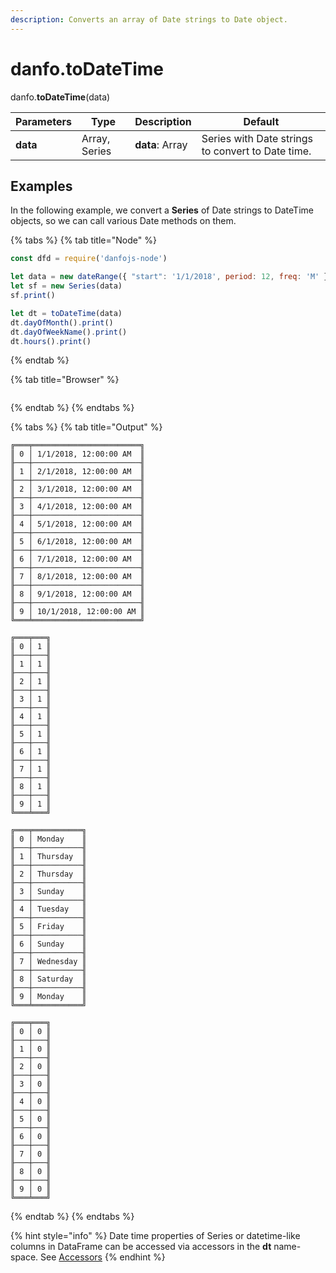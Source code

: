 ```yaml
---
description: Converts an array of Date strings to Date object.
---
```


# danfo.toDateTime

danfo.**toDateTime**(data)&#x20;

| Parameters | Type          | Description     | Default                                           |
| ---------- | ------------- | --------------- | ------------------------------------------------- |
| **data**   | Array, Series | **data**: Array | Series with Date strings to convert to Date time. |

## **Examples**

In the following example, we convert a **Series** of Date strings to DateTime objects, so we can call various Date methods on them.&#x20;

{% tabs %}
{% tab title="Node" %}
```javascript
const dfd = require('danfojs-node')

let data = new dateRange({ "start": '1/1/2018', period: 12, freq: 'M' })
let sf = new Series(data)
sf.print()

let dt = toDateTime(data)
dt.dayOfMonth().print()
dt.dayOfWeekName().print()
dt.hours().print()
```
{% endtab %}

{% tab title="Browser" %}
```
```
{% endtab %}
{% endtabs %}

{% tabs %}
{% tab title="Output" %}
```
╔═══╤════════════════════════╗
║ 0 │ 1/1/2018, 12:00:00 AM  ║
╟───┼────────────────────────╢
║ 1 │ 2/1/2018, 12:00:00 AM  ║
╟───┼────────────────────────╢
║ 2 │ 3/1/2018, 12:00:00 AM  ║
╟───┼────────────────────────╢
║ 3 │ 4/1/2018, 12:00:00 AM  ║
╟───┼────────────────────────╢
║ 4 │ 5/1/2018, 12:00:00 AM  ║
╟───┼────────────────────────╢
║ 5 │ 6/1/2018, 12:00:00 AM  ║
╟───┼────────────────────────╢
║ 6 │ 7/1/2018, 12:00:00 AM  ║
╟───┼────────────────────────╢
║ 7 │ 8/1/2018, 12:00:00 AM  ║
╟───┼────────────────────────╢
║ 8 │ 9/1/2018, 12:00:00 AM  ║
╟───┼────────────────────────╢
║ 9 │ 10/1/2018, 12:00:00 AM ║
╚═══╧════════════════════════╝

╔═══╤═══╗
║ 0 │ 1 ║
╟───┼───╢
║ 1 │ 1 ║
╟───┼───╢
║ 2 │ 1 ║
╟───┼───╢
║ 3 │ 1 ║
╟───┼───╢
║ 4 │ 1 ║
╟───┼───╢
║ 5 │ 1 ║
╟───┼───╢
║ 6 │ 1 ║
╟───┼───╢
║ 7 │ 1 ║
╟───┼───╢
║ 8 │ 1 ║
╟───┼───╢
║ 9 │ 1 ║
╚═══╧═══╝

╔═══╤═══════════╗
║ 0 │ Monday    ║
╟───┼───────────╢
║ 1 │ Thursday  ║
╟───┼───────────╢
║ 2 │ Thursday  ║
╟───┼───────────╢
║ 3 │ Sunday    ║
╟───┼───────────╢
║ 4 │ Tuesday   ║
╟───┼───────────╢
║ 5 │ Friday    ║
╟───┼───────────╢
║ 6 │ Sunday    ║
╟───┼───────────╢
║ 7 │ Wednesday ║
╟───┼───────────╢
║ 8 │ Saturday  ║
╟───┼───────────╢
║ 9 │ Monday    ║
╚═══╧═══════════╝

╔═══╤═══╗
║ 0 │ 0 ║
╟───┼───╢
║ 1 │ 0 ║
╟───┼───╢
║ 2 │ 0 ║
╟───┼───╢
║ 3 │ 0 ║
╟───┼───╢
║ 4 │ 0 ║
╟───┼───╢
║ 5 │ 0 ║
╟───┼───╢
║ 6 │ 0 ║
╟───┼───╢
║ 7 │ 0 ║
╟───┼───╢
║ 8 │ 0 ║
╟───┼───╢
║ 9 │ 0 ║
╚═══╧═══╝

```
{% endtab %}
{% endtabs %}

{% hint style="info" %}
Date time properties of Series or datetime-like columns in DataFrame can be accessed via accessors in the **dt** name-space. See [Accessors](https://app.gitbook.com/@jsdata/s/danfojs/\~/drafts/-MEMaWwva1cjt8CxnG-b/api-reference/series#accessors)
{% endhint %}
